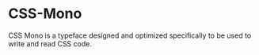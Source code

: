 # CSS-Mono

CSS Mono is a typeface designed and optimized specifically to be used to write and read CSS code.
